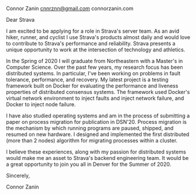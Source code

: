 Connor Zanin
cnnrznn@gmail.com
connorzanin.com

Dear Strava

I am excited to be applying for a role in Strava's server team. As an avid
hiker, runner, and cyclist I use Strava's products almost daily and would love
to contribute to Strava's performance and reliability. Strava presents a unique
opportunity to work at the intersection of technology and athletics.

In the Spring of 2020 I will graduate from Northeastern with a Master's in
Computer Science. Over the past few years, my research focus has been
distributed systems. In particular, I've been working on problems in fault
tolerance, performance, and recovery. My latest project is a testing framework
built on Docker for evaluating the performance and liveness properties of
distributed consensus systems. The framework used Docker's virtual network
environment to inject faults and inject network failure, and Docker to inject
node failure.

I have also studied operating systems and am in the process of submitting a
paper on process migration for publication in DSN'20. Process migration is the
mechanism by which running programs are paused, shipped, and resumed on new
hardware. I designed and implemented the first distributed (more than 2 nodes)
algorithm for migrating processes within a cluster.

I believe these experiences, along with my passion for distributed systems would
make me an asset to Strava's backend engineering team. It would be a great
opportunity to join you all in Denver for the Summer of 2020.

Sincerely,

Connor Zanin

